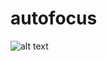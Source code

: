 # autofocus

![alt text][tela-inicial]

[tela-inicial]: https://media.giphy.com/media/RGXMNg07fxplXXIokF/giphy.gif "Logo Title Text 2"
